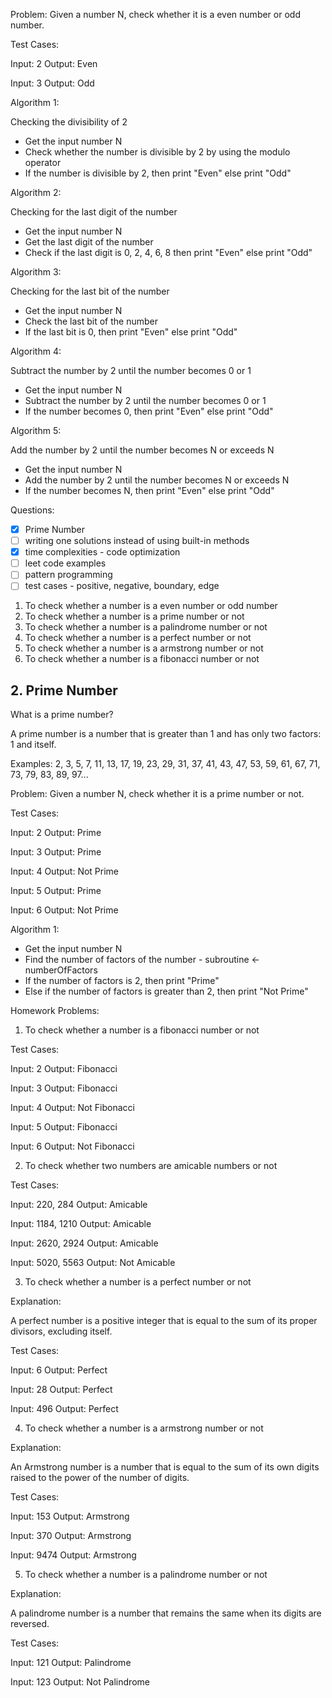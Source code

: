 Problem: Given a number N, check whether it is a even number or odd number.

Test Cases:

Input: 2
Output: Even

Input: 3
Output: Odd

Algorithm 1:

Checking the divisibility of 2

- Get the input number N
- Check whether the number is divisible by 2 by using the modulo operator
- If the number is divisible by 2, then print "Even" else print "Odd"

Algorithm 2:

Checking for the last digit of the number

- Get the input number N
- Get the last digit of the number
- Check if the last digit is 0, 2, 4, 6, 8 then print "Even" else print "Odd"

Algorithm 3:

Checking for the last bit of the number

- Get the input number N
- Check the last bit of the number
- If the last bit is 0, then print "Even" else print "Odd"

Algorithm 4:

Subtract the number by 2 until the number becomes 0 or 1

- Get the input number N
- Subtract the number by 2 until the number becomes 0 or 1
- If the number becomes 0, then print "Even" else print "Odd"

Algorithm 5:

Add the number by 2 until the number becomes N or exceeds N

- Get the input number N
- Add the number by 2 until the number becomes N or exceeds N
- If the number becomes N, then print "Even" else print "Odd"

Questions:

- [x] Prime Number
- [ ] writing one solutions instead of using built-in methods
- [x] time complexities - code optimization
- [ ] leet code examples
- [ ] pattern programming
- [ ] test cases - positive, negative, boundary, edge

1. To check whether a number is a even number or odd number
2. To check whether a number is a prime number or not
3. To check whether a number is a palindrome number or not
4. To check whether a number is a perfect number or not
5. To check whether a number is a armstrong number or not
6. To check whether a number is a fibonacci number or not

## 2. Prime Number

What is a prime number?

A prime number is a number that is greater than 1 and has only two factors: 1 and itself.

Examples: 2, 3, 5, 7, 11, 13, 17, 19, 23, 29, 31, 37, 41, 43, 47, 53, 59, 61, 67, 71, 73, 79, 83, 89, 97...

Problem: Given a number N, check whether it is a prime number or not.

Test Cases:

Input: 2
Output: Prime

Input: 3
Output: Prime

Input: 4
Output: Not Prime

Input: 5
Output: Prime

Input: 6
Output: Not Prime

Algorithm 1:

- Get the input number N
- Find the number of factors of the number - subroutine <- numberOfFactors
- If the number of factors is 2, then print "Prime"
- Else if the number of factors is greater than 2, then print "Not Prime"

Homework Problems:

1. To check whether a number is a fibonacci number or not

Test Cases:

Input: 2
Output: Fibonacci

Input: 3
Output: Fibonacci

Input: 4
Output: Not Fibonacci

Input: 5
Output: Fibonacci

Input: 6
Output: Not Fibonacci

2. To check whether two numbers are amicable numbers or not

Test Cases:

Input: 220, 284
Output: Amicable

Input: 1184, 1210
Output: Amicable

Input: 2620, 2924
Output: Amicable

Input: 5020, 5563
Output: Not Amicable

3. To check whether a number is a perfect number or not

Explanation:

A perfect number is a positive integer that is equal to the sum of its proper divisors, excluding itself.

Test Cases:

Input: 6
Output: Perfect

Input: 28
Output: Perfect

Input: 496
Output: Perfect

4. To check whether a number is a armstrong number or not

Explanation:

An Armstrong number is a number that is equal to the sum of its own digits raised to the power of the number of digits.

Test Cases:

Input: 153
Output: Armstrong

Input: 370
Output: Armstrong

Input: 9474
Output: Armstrong

5. To check whether a number is a palindrome number or not

Explanation:

A palindrome number is a number that remains the same when its digits are reversed.

Test Cases:

Input: 121
Output: Palindrome

Input: 123
Output: Not Palindrome
